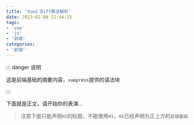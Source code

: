 ```yaml
---
title: 'Vue2 Diff算法解析'
date: 2023-02-08 12:44:15
tags:
- 'vue'
- 'js'
- '前端'
categories:
- '前端'
---
```


::: danger 说明

这是前端基础的摘要内容，`vuepress`提供的语法块

:::

<!-- more -->



下面就是正文，请开始你的表演...

> 注意下面只能声明`H2`的标题，不能使用`H1`，`H1`已经声明为正上方的`前端基础`
